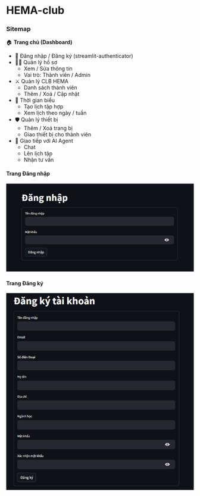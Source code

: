 # HEMA-club

### Sitemap

🏠 **Trang chủ (Dashboard)**
- 🔐 Đăng nhập / Đăng ký (streamlit-authenticator)
- 🧑‍💼 Quản lý hồ sơ  
  - Xem / Sửa thông tin  
  - Vai trò: Thành viên / Admin
- ⚔️ Quản lý CLB HEMA  
  - Danh sách thành viên  
  - Thêm / Xoá / Cập nhật
- 📅 Thời gian biểu  
  - Tạo lịch tập hợp  
  - Xem lịch theo ngày / tuần
- 🛡️ Quản lý thiết bị  
  - Thêm / Xoá trang bị  
  - Giao thiết bị cho thành viên
- 🤖 Giao tiếp với AI Agent  
  - Chat  
  - Lên lịch tập  
  - Nhận tư vấn

#### Trang Đăng nhập
![Login Screen](images/login.png)

#### Trang Đăng ký
![Register Screen](images/register.png)